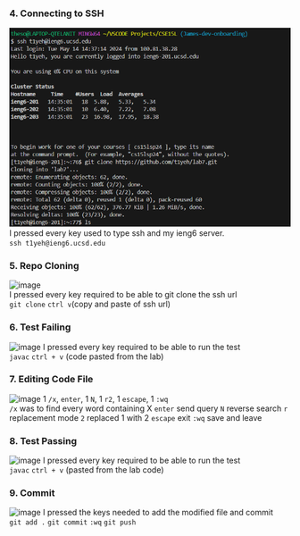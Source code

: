 ### 4. Connecting to SSH ###
![image](Screenshot%202024-05-15%20054905.png) <br>
I pressed every key used to type ssh and my ieng6 server. <br>
```ssh t1yeh@ieng6.ucsd.edu``` <br>

### 5. Repo Cloning ###
![image](image_2024-05-22_090854168.png) <br>
I pressed every key required to be able to git clone the ssh url <br>
```git clone``` ```ctrl v```(copy and paste of ssh url) <br>

### 6. Test Failing ###
![image](Screenshot%202024-05-15%20054946.png)
I pressed every key required to be able to run the test <br>
```javac``` ```ctrl + v``` (code pasted from the lab) <br>

### 7. Editing Code File ###
![image](Screenshot%202024-05-15%20055037.png)
1 ```/x```, ```enter```, 1 ```N```, 1 ```r2```, 1 ```escape```, 1 ```:wq``` <br>
```/x``` was to find every word containing X
```enter``` send query
```N``` reverse search
```r``` replacement mode
```2``` replaced 1 with 2
```escape``` exit
```:wq``` save and leave

### 8. Test Passing ###
![image](Screenshot%202024-05-15%20054756.png)
I pressed every key required to be able to run the test <br>
```javac``` ```ctrl + v``` (pasted from the lab code) <br>

### 9. Commit ###
![image](Screenshot%202024-05-15%20055203.png)
I pressed the keys needed to add the modified file and commit <br>
```git add .```
```git commit```
```:wq```
```git push```
